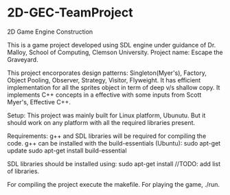 # 2D-GEC-TeamProject
2D Game Engine Construction

This is a game project developed using SDL engine under guidance of Dr. Malloy, School of Computing, Clemson University.
Project name: Escape the Graveyard.

This project encorporates design patterns: Singleton(Myer's), Factory, Object Pooling, Observer, Strategy, Visitor, Flyweight. 
It has efficient implementation for all the sprites object in term of deep v/s shallow copy. It implements C++ concepts in a effective with some inputs from Scott Myer's, Effective C++.

Setup:
This project was mainly built for Linux platform, Ubunutu. But it should work on any platform with all the required libraries present.

Requirements:
g++ and SDL libraries will be required for compiling the code.
g++ can be installed with the build-essentials (Ubuntu):
sudo apt-get update
sudo apt-get install build-essential

SDL libraries should be installed using:
sudo apt-get install //TODO: add list of libraries.

For compiling the project execute the makefile.
For playing the game, ./run.
